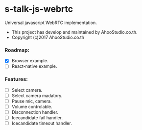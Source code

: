 # s-talk-js-webrtc

Universal javascript WebRTC implementation.
* This project has develop and maintained by AhooStudio.co.th.
* Copyright (c)2017 AhooStudio.co.th

### Roadmap: 
- [x] Browser example.
- [ ] React-native example.

### Features:
- [ ] Select camera.
- [ ] Select camera madatory.
- [ ] Pause mic, camera.
- [ ] Volume controlable.
- [ ] Disconnection handler.
- [ ] Icecandidate fail handler.
- [ ] Icecandidate timeout handler.
